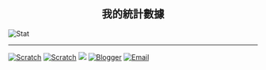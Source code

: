 ## <center>我的統計數據</center>
<!--![CharlieHandwriting](https://github-readme-stats.vercel.app/api/pin/?username=charlie-moomoo&repo=CharlieHandwriting)-->
![Stat](https://github-readme-stats.vercel.app/api?username=charlie-moomoo&hide=contribs,prs,issues,stars&theme=gruvbox&include_all_commits=true&show_icons=true
)
<!--[![Scratch Recommended Project](https://cdn2.scratch.mit.edu/get_image/project/490426608_480x360.png)<br/>
進度條 100%Pen on Scratch]--><!--(https://scratch.mit.edu/projects/490426608/)-->
---
[![Scratch](https://cdn.icon-icons.com/icons2/2699/PNG/64/mit_scratch_logo_icon_170949.png)](https://scratch.mit.edu/users/kiwichang2017)
[![Scratch](https://cdn.icon-icons.com/icons2/2699/PNG/64/mit_scratch_logo_icon_170949.png)](https://scratch.mit.edu/users/charlie-moomoo)
<a href="#" onclick="alert('CharlieMoomoo#9491')"><img src="https://cdn.icon-icons.com/icons2/2108/PNG/64/discord_icon_130958.png" border="0" /></a>
[![Blogger](https://cdn.icon-icons.com/icons2/1996/PNG/64/blog_blogger_business_news_web_website_icon_123264.png)](https://charlie-moomoo.blogspot.com)
[![Email](https://cdn.icon-icons.com/icons2/272/PNG/64/Email_30017.png)](mailto:charliemoomoo@yandex.com)
